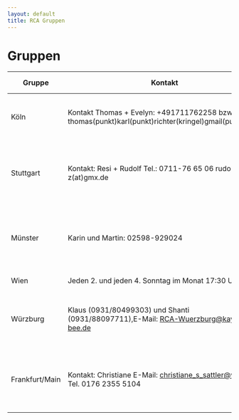 ```yaml
---
layout: default
title: RCA Gruppen
---
```

# Gruppen

| Gruppe | Kontakt | Termin (Stand Dezember 2014) |
| ------ | ------- | ---------------------------: |
| Köln | Kontakt Thomas + Evelyn: +491711762258 bzw. thomas(punkt)karl(punkt)richter(kringel)gmail(punkt)com |jeden 1. Samstag im Monat 18:00 bis 20:00 Uhr in der KISS-Köln, Marsilstein 4-6, Nähe Neumarkt |
| Stuttgart | Kontakt: Resi + Rudolf Tel.: 0711-76 65 06 rudolf-z(at)gmx.de | 3. Sonntag im Monat 19:00 - 21:00 Uhr Treffpunkt:RCA Stuttgart AWO-Begegnungsstätte Raum 3 70188 Stuttgart |
| Münster | Karin und Martin: 02598-929024 | Jeden 2. Samstag im Monat 16:00 bis 18:00 Uhr in der                                         Selbsthilfe-Kontaktstelle des Paritätischen Zentrums, Dahlweg 112, 48153 Münster |
| Wien | Jeden 2. und jeden 4. Sonntag im Monat 17:30 Uhr | 1230 Wien, Ziedlergasse 14 |
| Würzburg | Klaus (0931/80499303) und Shanti (0931/88097711),E-Mail: RCA-Wuerzburg@kay-bee.de | 3. Samstag im Monat 17:00 bis 19:00 Uhr im Selbsthilfehaus Würzburg, Scanzonistr. 4, 97080 Würzburg |
| Frankfurt/Main | Kontakt: Christiane E-Mail: christiane_s_sattler@web.de , Tel. 0176 2355 5104 | Im Oktober ist der Termin am 31.10. von 10:30 bis 12:00 Uhr.Ort:  Selbsthilfekontaktstelle in der Jahnstraße 49 in Frankfurt/Main |
